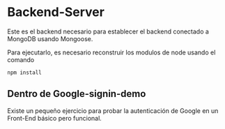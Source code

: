 # Backend-Server
Este es el backend necesario para establecer el backend conectado a MongoDB usando Mongoose.

Para ejecutarlo, es necesario reconstruir los modulos de node usando el comando

```
npm install
```

## Dentro de Google-signin-demo
Existe un pequeño ejercicio para probar la autenticación de Google en un Front-End básico pero funcional.